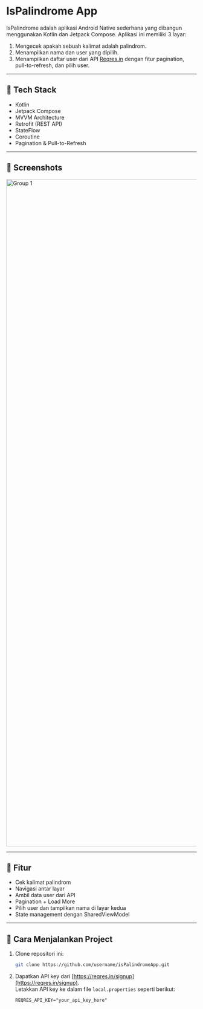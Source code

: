 # IsPalindrome App

IsPalindrome adalah aplikasi Android Native sederhana yang dibangun menggunakan Kotlin dan Jetpack Compose. Aplikasi ini memiliki 3 layar:
1. Mengecek apakah sebuah kalimat adalah palindrom.
2. Menampilkan nama dan user yang dipilih.
3. Menampilkan daftar user dari API [Reqres.in](https://reqres.in/) dengan fitur pagination, pull-to-refresh, dan pilih user.

---

## 🧱 Tech Stack

- Kotlin
- Jetpack Compose
- MVVM Architecture
- Retrofit (REST API)
- StateFlow
- Coroutine
- Pagination & Pull-to-Refresh

---

## 📱 Screenshots
<img width="3460" height="1766" alt="Group 1" src="https://github.com/user-attachments/assets/4ea924b3-a6d9-411e-9c48-26b82949f651" />



---

## 🔧 Fitur

- Cek kalimat palindrom
- Navigasi antar layar
- Ambil data user dari API
- Pagination + Load More
- Pilih user dan tampilkan nama di layar kedua
- State management dengan SharedViewModel

---

## 🚀 Cara Menjalankan Project

1. Clone repositori ini:

   ```bash
   git clone https://github.com/username/isPalindromeApp.git
2. Dapatkan API key dari [https://reqres.in/signup](https://reqres.in/signup).  
   Letakkan API key ke dalam file `local.properties` seperti berikut:
   ```properties
   REQRES_API_KEY="your_api_key_here"

